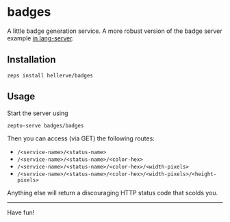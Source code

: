 # badges

A little badge generation service. A more robust
version of the badge server example 
[in lang-server](https://github.com/hellerve/lang-server/blob/master/examples/badges/badges.zp).

## Installation

```
zeps install hellerve/badges
```

## Usage

Start the server using

```
zepto-serve badges/badges
```

Then you can access (via GET) the following routes:
* `/<service-name>/<status-name>`
* `/<service-name>/<status-name>/<color-hex>`
* `/<service-name>/<status-name>/<color-hex>/<width-pixels>`
* `/<service-name>/<status-name>/<color-hex>/<width-pixels>/<height-pixels>`

Anything else will return a discouraging HTTP status code
that scolds you.

<hr/>

Have fun!
